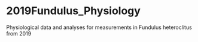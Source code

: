 # 2019Fundulus_Physiology
Physiological data and analyses for measurements in Fundulus heteroclitus from 2019
